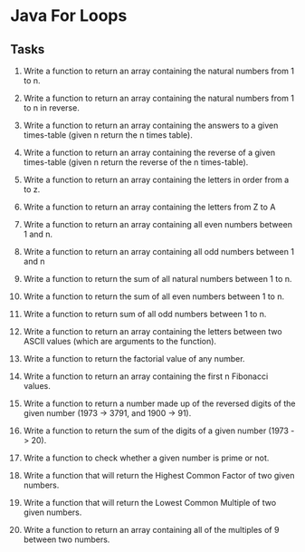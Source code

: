# Java For Loops

## Tasks

1. Write a function to return an array containing the natural numbers from 1 to n.

2. Write a function to return an array containing the natural numbers from 1 to n in reverse.

3. Write a function to return an array containing the answers to a given times-table (given n return the n times table).

4. Write a function to return an array containing the reverse of a given times-table (given n return the reverse of the n times-table).

5. Write a function to return an array containing the letters in order from a to z.

6. Write a function to return an array containing the letters from Z to A

7. Write a function to return an array containing all even numbers between 1 and n.

8. Write a function to return an array containing all odd numbers between 1 and n

9. Write a function to return the sum of all natural numbers between 1 to n.

10. Write a function to return the sum of all even numbers between 1 to n.

11. Write a function to return sum of all odd numbers between 1 to n.

12. Write a function to return an array containing the letters between two ASCII values (which are arguments to the function).

13. Write a function to return the factorial value of any number.

14. Write a function to return an array containing the first n Fibonacci values.

15. Write a function to return a number made up of the reversed digits of the given number (1973 -> 3791, and 1900 -> 91).

16. Write a function to return the sum of the digits of a given number (1973 -> 20).

17. Write a function to check whether a given number is prime or not.

18. Write a function that will return the Highest Common Factor of two given numbers.

19. Write a function that will return the Lowest Common Multiple of two given numbers.

20. Write a function to return an array containing all of the multiples of 9 between two numbers.


